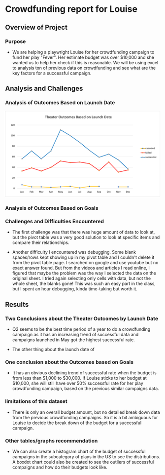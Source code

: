 # Crowdfunding report for Louise

## Overview of Project

### Purpose
- We are helping a playwright Louise for her crowdfunding campaign to fund her play "Fever". Her estimate budget was over $10,000 and she wanted us to help her check if this is reasonable. We will be using excel to analysis ton of previous data on crowdfunding and see what are the key factors for a successful campaign.

## Analysis and Challenges

### Analysis of Outcomes Based on Launch Date
![launchdate!](Theater_Outcomes_vs_Launch.png)

### Analysis of Outcomes Based on Goals

### Challenges and Difficulties Encountered
- The first challenge was that there was huge amount of data to look at, but the pivot table was a very good solution to look at specific items and compare their relationships.

- Another difficulty I encountered was debugging. Some blank spaces/rows kept showing up in my pivot table and I couldn't delete it from the pivot table page. I searched on google and use youtube but no exact answer found. But from the videos and articles I read online, I figured that maybe the problem was the way I selected the data on the original sheet. I tried again selecting only cells with data, but not the whole sheet, the blanks gone! This was such an easy part in the class, but I spent an hour debugging, kinda time-taking but worth it.

## Results
### Two Conclusions about the Theater Outcomes by Launch Date
- Q2 seems to be the best time period of a year to do a crowdfunding campaign as it has an increasing trend of successful data and campaigns launched in May got the highest successful rate.

- The other thing about the launch date of

### One conclusion about the Outcomes based on Goals
- It has an obvious declining trend of successful rate when the budget is from less than $1,000 to $30,000. If Louise sticks to her budget at $10,000, she will still have over 50% successful rate for her play crowdfunding campaign, based on the previous similar campaigns data.

### limitations of this dataset
- There is only an overall budget amount, but no detailed break down data from the previous crowdfunding campaigns. So it is a bit ambiguous for Louise to decide the break down of the budget for a successful campaign.

### Other tables/graphs recommendation
- We can also create a histogram chart of the budget of successful campaigns in the subcategory of plays in the US to see the distributions. A boxdot chart could also be created to see the outliers of successful compaigns and how do their budgets look like.
